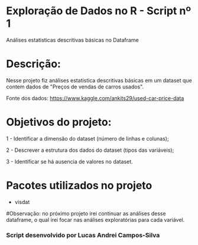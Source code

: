 #       Exploração de Dados no R - Script nº 1        


Análises estatisticas descritivas básicas no Dataframe


# Descrição:


Nesse projeto fiz análises estatistica descritivas básicas em um dataset que contem dados de "Preços de vendas de carros usados".


Fonte dos dados: https://www.kaggle.com/ankits29/used-car-price-data

# Objetivos do projeto:


1 - Identificar a dimensão do dataset (número de linhas e colunas);

2 - Descrever a estrutura dos dados do dataset (tipos das variáveis);

3 - Identificar se há ausencia de valores no dataset.

# Pacotes utilizados no projeto

 - visdat

#Observação: no próximo projeto irei continuar as análises desse dataframe, o qual irei focar nas análises exploratórias para cada variável.


### Script desenvolvido por Lucas Andrei Campos-Silva
